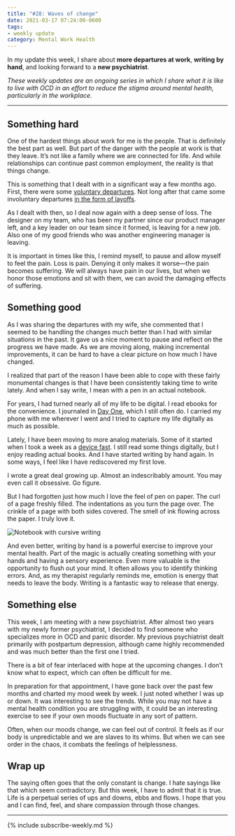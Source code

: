 ```yaml
---
title: "#28: Waves of change"
date: 2021-03-17 07:24:00-0600
tags:
- weekly update
category: Mental Work Health
---
```


In my update this week, I share about **more departures at work**, **writing by hand**, and looking forward to a **new psychiatrist**.

_These weekly updates are an ongoing series in which I share what it is like to live with OCD in an effort to reduce the stigma around mental health, particularly in the workplace._
***

## Something hard
One of the hardest things about work for me is the people. That is definitely the best part as well. But part of the danger with the people at work is that they leave. It’s not like a family where we are connected for life. And while relationships can continue past common employment, the reality is that things change.

This is something that I dealt with in a significant way a few months ago. First, there were some [voluntary departures](https://www.mentalworkhealth.org/2020/11/02/loss-and-uncertainty.html). Not long after that came some involuntary departures [in the form of layoffs](https://www.mentalworkhealth.org/2020/11/22/when-therapy-fails.html).

As I dealt with then, so I deal now again with a deep sense of loss. The designer on my team, who has been my partner since our product manager left, and a key leader on our team since it formed, is leaving for a new job. Also one of my good friends who was another engineering manager is leaving.

It is important in times like this, I remind myself, to pause and allow myself to feel the pain. Loss is pain. Denying it only makes it worse—the pain becomes suffering. We will always have pain in our lives, but when we honor those emotions and sit with them, we can avoid the damaging effects of suffering.

## Something good
As I was sharing the departures with my wife, she commented that I seemed to be handling the changes much better than I had with similar situations in the past. It gave us a nice moment to pause and reflect on the progress we have made. As we are moving along, making incremental improvements, it can be hard to have a clear picture on how much I have changed.

I realized that part of the reason I have been able to cope with these fairly monumental changes is that I have been consistently taking time to write lately. And when I say write, I mean with a pen in an actual notebook.

For years, I had turned nearly all of my life to be digital. I read ebooks for the convenience. I journaled in [Day One](https://dayoneapp.com), which I still often do. I carried my phone with me wherever I went and I tried to capture my life digitally as much as possible.

Lately, I have been moving to more analog materials. Some of it started when I took a week as a [device fast](https://www.mentalworkhealth.org/2021/02/08/happily-being-shot.html). I still read some things digitally, but I enjoy reading actual books. And I have started writing by hand again. In some ways, I feel like I have rediscovered my first love.

I wrote a great deal growing up. Almost an indescribably amount. You may even call it obsessive. Go figure.

But I had forgotten just how much I love the feel of pen on paper. The curl of a page freshly filled. The indentations as you turn the page over. The crinkle of a page with both sides covered. The smell of ink flowing across the paper. I truly love it.

![Notebook with cursive writing](https://world.hey.com/bennorris/1218523b/representations/eyJfcmFpbHMiOnsibWVzc2FnZSI6IkJBaHBCSjk1TXhNPSIsImV4cCI6bnVsbCwicHVyIjoiYmxvYl9pZCJ9fQ==--8fc16e81b157936608795286b9eebe4cbc57b16f/eyJfcmFpbHMiOnsibWVzc2FnZSI6IkJBaDdDam9MWm05eWJXRjBTU0lJYW5CbkJqb0dSVlE2RkhKbGMybDZaVjkwYjE5c2FXMXBkRnNIYVFLQUIya0NBQVU2REhGMVlXeHBkSGxwU3pvTGJHOWhaR1Z5ZXdZNkNYQmhaMlV3T2cxamIyRnNaWE5qWlZRPSIsImV4cCI6bnVsbCwicHVyIjoidmFyaWF0aW9uIn19--e2b7e3d9ad63061a4461ddc0db7057b9f1ddfa3e/IMG_1330.jpg)

And even better, writing by hand is a powerful exercise to improve your mental health. Part of the magic is actually creating something with your hands and having a sensory experience. Even more valuable is the opportunity to flush out your mind. It often allows you to identify thinking errors. And, as my therapist regularly reminds me, emotion is energy that needs to leave the body. Writing is a fantastic way to release that energy.

## Something else
This week, I am meeting with a new psychiatrist. After almost two years with my newly former psychiatrist, I decided to find someone who specializes more in OCD and panic disorder. My previous psychiatrist dealt primarily with postpartum depression, although came highly recommended and was much better than the first one I tried.

There is a bit of fear interlaced with hope at the upcoming changes. I don’t know what to expect, which can often be difficult for me.

In preparation for that appointment, I have gone back over the past few months and charted my mood week by week. I just noted whether I was up or down. It was interesting to see the trends. While you may not have a mental health condition you are struggling with, it could be an interesting exercise to see if your own moods fluctuate in any sort of pattern.

Often, when our moods change, we can feel out of control. It feels as if our body is unpredictable and we are slaves to its whims. But when we can see order in the chaos, it combats the feelings of helplessness.

## Wrap up
The saying often goes that the only constant is change. I hate sayings like that which seem contradictory. But this week, I have to admit that it is true. Life is a perpetual series of ups and downs, ebbs and flows. I hope that you and I can find, feel, and share compassion through those changes.

***
{% include subscribe-weekly.md %}